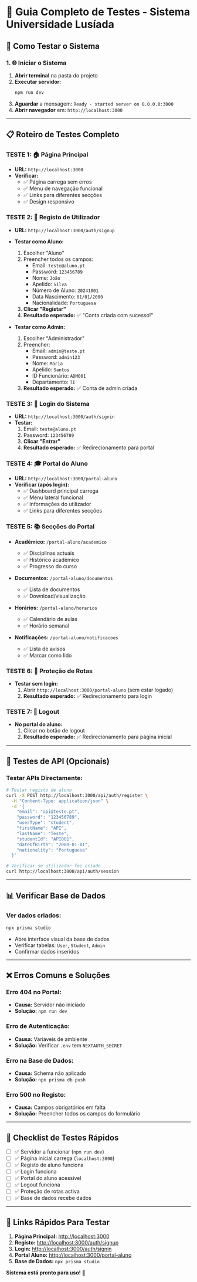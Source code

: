 # 🧪 Guia Completo de Testes - Sistema Universidade Lusíada

## 🚀 **Como Testar o Sistema**

### **1. 🌐 Iniciar o Sistema**

1. **Abrir terminal** na pasta do projeto
2. **Executar servidor:**
   ```bash
   npm run dev
   ```
3. **Aguardar** a mensagem: `Ready - started server on 0.0.0.0:3000`
4. **Abrir navegador** em: `http://localhost:3000`

---

## 📋 **Roteiro de Testes Completo**

### **TESTE 1: 🏠 Página Principal**
- **URL:** `http://localhost:3000`
- **Verificar:**
  - ✅ Página carrega sem erros
  - ✅ Menu de navegação funcional
  - ✅ Links para diferentes secções
  - ✅ Design responsivo

### **TESTE 2: 📝 Registo de Utilizador**
- **URL:** `http://localhost:3000/auth/signup`
- **Testar como Aluno:**
  1. Escolher "Aluno"
  2. Preencher todos os campos:
     - Email: `teste@aluno.pt`
     - Password: `123456789`
     - Nome: `João`
     - Apelido: `Silva`
     - Número de Aluno: `20241001`
     - Data Nascimento: `01/01/2000`
     - Nacionalidade: `Portuguesa`
  3. **Clicar "Registar"**
  4. **Resultado esperado:** ✅ "Conta criada com sucesso!"

- **Testar como Admin:**
  1. Escolher "Administrador"
  2. Preencher:
     - Email: `admin@teste.pt`
     - Password: `admin123`
     - Nome: `Maria`
     - Apelido: `Santos`
     - ID Funcionário: `ADM001`
     - Departamento: `TI`
  3. **Resultado esperado:** ✅ Conta de admin criada

### **TESTE 3: 🚪 Login do Sistema**
- **URL:** `http://localhost:3000/auth/signin`
- **Testar:**
  1. Email: `teste@aluno.pt`
  2. Password: `123456789`
  3. **Clicar "Entrar"**
  4. **Resultado esperado:** ✅ Redirecionamento para portal

### **TESTE 4: 🎓 Portal do Aluno**
- **URL:** `http://localhost:3000/portal-aluno`
- **Verificar (após login):**
  - ✅ Dashboard principal carrega
  - ✅ Menu lateral funcional
  - ✅ Informações do utilizador
  - ✅ Links para diferentes secções

### **TESTE 5: 📚 Secções do Portal**
- **Académico:** `/portal-aluno/academico`
  - ✅ Disciplinas actuais
  - ✅ Histórico académico
  - ✅ Progresso do curso

- **Documentos:** `/portal-aluno/documentos`
  - ✅ Lista de documentos
  - ✅ Download/visualização

- **Horários:** `/portal-aluno/horarios`
  - ✅ Calendário de aulas
  - ✅ Horário semanal

- **Notificações:** `/portal-aluno/notificacoes`
  - ✅ Lista de avisos
  - ✅ Marcar como lido

### **TESTE 6: 🔐 Proteção de Rotas**
- **Testar sem login:**
  1. Abrir `http://localhost:3000/portal-aluno` (sem estar logado)
  2. **Resultado esperado:** ✅ Redirecionamento para login

### **TESTE 7: 🚪 Logout**
- **No portal do aluno:**
  1. Clicar no botão de logout
  2. **Resultado esperado:** ✅ Redirecionamento para página inicial

---

## 🔧 **Testes de API (Opcionais)**

### **Testar APIs Directamente:**

```bash
# Testar registo de aluno
curl -X POST http://localhost:3000/api/auth/register \
  -H "Content-Type: application/json" \
  -d '{
    "email": "api@teste.pt",
    "password": "123456789",
    "userType": "student",
    "firstName": "API",
    "lastName": "Teste",
    "studentId": "API001",
    "dateOfBirth": "2000-01-01",
    "nationality": "Portuguesa"
  }'

# Verificar se utilizador foi criado
curl http://localhost:3000/api/auth/session
```

---

## 📊 **Verificar Base de Dados**

### **Ver dados criados:**
```bash
npx prisma studio
```
- Abre interface visual da base de dados
- Verificar tabelas: `User`, `Student`, `Admin`
- Confirmar dados inseridos

---

## ❌ **Erros Comuns e Soluções**

### **Erro 404 no Portal:**
- **Causa:** Servidor não iniciado
- **Solução:** `npm run dev`

### **Erro de Autenticação:**
- **Causa:** Variáveis de ambiente
- **Solução:** Verificar `.env` tem `NEXTAUTH_SECRET`

### **Erro na Base de Dados:**
- **Causa:** Schema não aplicado
- **Solução:** `npx prisma db push`

### **Erro 500 no Registo:**
- **Causa:** Campos obrigatórios em falta
- **Solução:** Preencher todos os campos do formulário

---

## 🎯 **Checklist de Testes Rápidos**

- [ ] ✅ Servidor a funcionar (`npm run dev`)
- [ ] ✅ Página inicial carrega (`localhost:3000`)
- [ ] ✅ Registo de aluno funciona
- [ ] ✅ Login funciona
- [ ] ✅ Portal do aluno acessível
- [ ] ✅ Logout funciona
- [ ] ✅ Proteção de rotas activa
- [ ] ✅ Base de dados recebe dados

---

## 🚀 **Links Rápidos Para Testar**

1. **Página Principal:** [http://localhost:3000](http://localhost:3000)
2. **Registo:** [http://localhost:3000/auth/signup](http://localhost:3000/auth/signup)
3. **Login:** [http://localhost:3000/auth/signin](http://localhost:3000/auth/signin)
4. **Portal Aluno:** [http://localhost:3000/portal-aluno](http://localhost:3000/portal-aluno)
5. **Base de Dados:** `npx prisma studio`

**Sistema está pronto para uso! 🎉** 